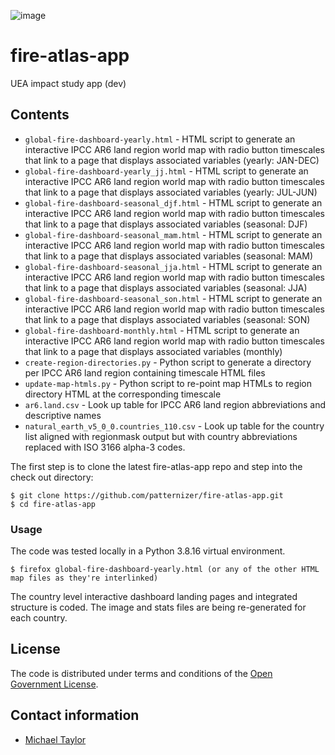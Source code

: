 ![image](https://github.com/patternizer/fire-atlas-app/blob/main/PLOTS/ar6.land_ocean.png)

# fire-atlas-app
UEA impact study app (dev)

## Contents

* `global-fire-dashboard-yearly.html` - HTML script to generate an interactive IPCC AR6 land region world map with radio button timescales that link to a page that displays associated variables (yearly: JAN-DEC)
* `global-fire-dashboard-yearly_jj.html` - HTML script to generate an interactive IPCC AR6 land region world map with radio button timescales that link to a page that displays associated variables (yearly: JUL-JUN)
* `global-fire-dashboard-seasonal_djf.html` - HTML script to generate an interactive IPCC AR6 land region world map with radio button timescales that link to a page that displays associated variables (seasonal: DJF)
* `global-fire-dashboard-seasonal_mam.html` - HTML script to generate an interactive IPCC AR6 land region world map with radio button timescales that link to a page that displays associated variables (seasonal: MAM)
* `global-fire-dashboard-seasonal_jja.html` - HTML script to generate an interactive IPCC AR6 land region world map with radio button timescales that link to a page that displays associated variables (seasonal: JJA)
* `global-fire-dashboard-seasonal_son.html` - HTML script to generate an interactive IPCC AR6 land region world map with radio button timescales that link to a page that displays associated variables (seasonal: SON)
* `global-fire-dashboard-monthly.html` - HTML script to generate an interactive IPCC AR6 land region world map with radio button timescales that link to a page that displays associated variables (monthly)
* `create-region-directories.py` - Python script to generate a directory per IPCC AR6 land region containing timescale HTML files
* `update-map-htmls.py` - Python script to re-point map HTMLs to region directory HTML at the corresponding timescale
* `ar6.land.csv` - Look up table for IPCC AR6 land region abbreviations and descriptive names
* `natural_earth_v5_0_0.countries_110.csv` - Look up table for the country list aligned with regionmask output but with country abbreviations replaced with ISO 3166 alpha-3 codes.

The first step is to clone the latest fire-atlas-app repo and step into the check out directory: 

    $ git clone https://github.com/patternizer/fire-atlas-app.git
    $ cd fire-atlas-app

### Usage

The code was tested locally in a Python 3.8.16 virtual environment.

    $ firefox global-fire-dashboard-yearly.html (or any of the other HTML map files as they're interlinked)
        
The country level interactive dashboard landing pages and integrated structure is coded. The image and stats files are being re-generated for each country.        
        
## License

The code is distributed under terms and conditions of the [Open Government License](http://www.nationalarchives.gov.uk/doc/open-government-licence/version/3/).

## Contact information

* [Michael Taylor](michael.a.taylor@uea.ac.uk)

